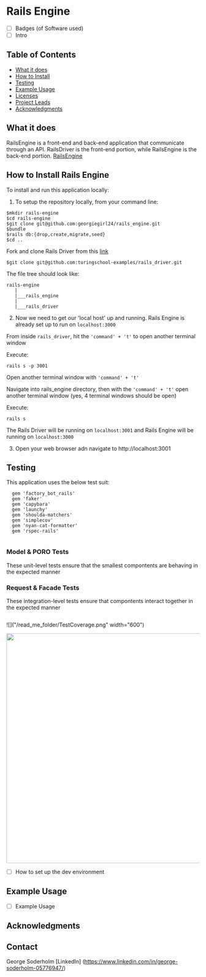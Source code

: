 # Rails Engine

- [ ] Badges (of Software used)
- [ ] Intro

## Table of Contents
  - [What it does](#what-it-does)
  - [How to Install](#how-to-install)
  - [Testing](#testing)
  - [Example Usage](#feature-tests)
  - [Licenses](#licenses)
  - [Project Leads](#project-leads)
  - [Acknowledgments](#acknowledgments)
  
## What it does 
  RailsEngine is a front-end and back-end application that communicate through an API. RailsDriver is the front-end portion, while RailsEngine is the back-end portion. 
  [RailsEngine](https://github.com/GeorgieGirl24/rails_engine)
  
  

## How to Install Rails Engine
To install and run this application locally:

1. To setup the repository locally, from your command line:

  ```
  $mkdir rails-engine
  $cd rails-engine
  $git clone git@github.com:georgiegirl24/rails_engine.git
  $bundle
  $rails db:{drop,create,migrate,seed}
  $cd ..
  ```
  
  Fork and clone Rails Driver from this [link](https://github.com/turingschool-examples/rails_driver)

  ```
  $git clone git@github.com:turingschool-examples/rails_driver.git
  ```
  
  The file tree should look like: 

  ```
  rails-engine
     |
     |___rails_engine
     |
     |___rails_driver
   ```
   
2. Now we need to get our 'local host' up and running. Rails Engine is already set up to run on `localhost:3000`

  From inside `rails_driver`, hit the `'command' + 't'` to open another terminal window

  Execute: 
  
  ```
  rails s -p 3001
  ``` 
  
  Open another terminal window with `'command' + 't'`

  Navigate into rails_engine directory, then with the `'command' + 't'` open another terminal window (yes, 4 terminal windows should be open)

  Execute:
  ```
  rails s
  ```
  The Rails Driver will be running on `localhost:3001` and Rails Engine will be running on `localhost:3000`
  
3. Open your web browser adn navigate to http://localhost:3001

## Testing 
This application uses the below test suit:

```
  gem 'factory_bot_rails'
  gem 'faker'
  gem 'capybara'
  gem 'launchy'
  gem 'shoulda-matchers'
  gem 'simplecov'
  gem 'nyan-cat-formatter'
  gem 'rspec-rails'
  
```
### Model & PORO Tests
  These unit-level tests ensure that the smallest compontents are behaving in the expected manner
  
  

### Request & Facade Tests
  These integration-level tests ensure that compontents interact together in the expected manner
  
  <img scr="/read_me_folder/request_spec_image.png" width="400">
  

![]("/read_me_folder/TestCoverage.png" width="600")


<img src="/read_me_folder/TestCoverage.png" width="600">

- [ ] How to set up the dev environment



## Example Usage

- [ ] Example Usage

## Acknowledgments

## Contact

George Soderholm [LinkedIn] (https://www.linkedin.com/in/george-soderholm-05776947/)








